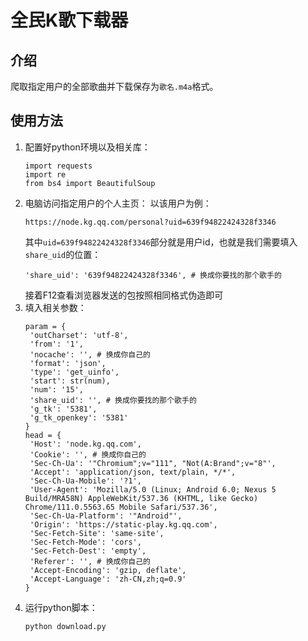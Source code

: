 # 全民K歌下载器
## 介绍
爬取指定用户的全部歌曲并下载保存为`歌名.m4a`格式。
## 使用方法
1. 配置好python环境以及相关库：
   ```
   import requests
   import re
   from bs4 import BeautifulSoup
   ```
2. 电脑访问指定用户的个人主页：
   以该用户为例：
   ```
   https://node.kg.qq.com/personal?uid=639f94822424328f3346
   ```
   其中`uid=639f94822424328f3346`部分就是用户id，也就是我们需要填入`share_uid`的位置：
   ```
   'share_uid': '639f94822424328f3346', # 换成你要找的那个歌手的
   ```
   接着F12查看浏览器发送的包按照相同格式伪造即可
4. 填入相关参数：
   ```
   param = {
    'outCharset': 'utf-8',
    'from': '1',
    'nocache': '', # 换成你自己的
    'format': 'json',
    'type': 'get_uinfo',
    'start': str(num),
    'num': '15',
    'share_uid': '', # 换成你要找的那个歌手的
    'g_tk': '5381',
    'g_tk_openkey': '5381'
   }
   head = {
    'Host': 'node.kg.qq.com',
    'Cookie': '', # 换成你自己的
    'Sec-Ch-Ua': '"Chromium";v="111", "Not(A:Brand";v="8"',
    'Accept': 'application/json, text/plain, */*',
    'Sec-Ch-Ua-Mobile': '?1',
    'User-Agent': 'Mozilla/5.0 (Linux; Android 6.0; Nexus 5 Build/MRA58N) AppleWebKit/537.36 (KHTML, like Gecko) Chrome/111.0.5563.65 Mobile Safari/537.36',
    'Sec-Ch-Ua-Platform': '"Android"',
    'Origin': 'https://static-play.kg.qq.com',
    'Sec-Fetch-Site': 'same-site',
    'Sec-Fetch-Mode': 'cors',
    'Sec-Fetch-Dest': 'empty',
    'Referer': '', # 换成你自己的
    'Accept-Encoding': 'gzip, deflate',
    'Accept-Language': 'zh-CN,zh;q=0.9'
   }
   ```
5. 运行python脚本：
   ```
   python download.py
   ```
